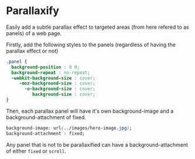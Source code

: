 # Parallaxify

Easily add a subtle parallax effect to targeted areas (from here refered to as panels) of a web page.

Firstly, add the following styles to the panels (regardless of having the parallax effect or not)

```css
.panel {
  background-position : 0 0;
  background-repeat : no-repeat;
  -webkit-background-size : cover;
     -moz-background-size : cover;
       -o-background-size : cover;
          background-size : cover;
}
```

Then, each parallax panel will have it's own background-image and a background-attachment of fixed.

```css
background-image: url(../images/hero-image.jpg);
background-attachment : fixed;
```

Any panel that is not to be parallaxified can have a background-attachment of either `fixed` or `scroll`.
